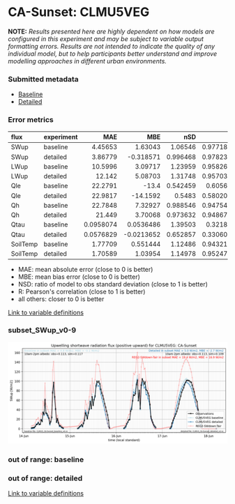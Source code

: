 # CA-Sunset: CLMU5VEG

**NOTE:** *Results presented here are highly dependent on how models are configured in this experiment and may be subject to variable output formatting errors. Results are not intended to indicate the quality of any individual model, but to help participants better understand and improve modelling approaches in different urban environments.*

### Submitted metadata

- [Baseline](CLMU5VEG_CA-Sunset_baseline_attrs.md)
- [Detailed](CLMU5VEG_CA-Sunset_detailed_attrs.md)

### Error metrics

| flux     | experiment   |        MAE |         MBE |      nSD |        R |         5th |       95th |       RMSE |    cRMSE |       AMBE |      1-nSD |       1-R |   nSkewness |   nKurtosis |   Overlap |
|:---------|:-------------|-----------:|------------:|---------:|---------:|------------:|-----------:|-----------:|---------:|-----------:|-----------:|----------:|------------:|------------:|----------:|
| SWup     | baseline     |  4.45653   |   1.63043   | 1.06546  | 0.977188 | 0.713726    |  3.5421    |  6.66106   | 0.229991 |  1.63043   | 0.0654653  | 0.0228119 |   0.1156    |   1.62506   | 0.0806497 |
| SWup     | detailed     |  3.86779   |  -0.318571  | 0.996468 | 0.978232 | 0.72411     |  2.16769   |  5.85833   | 0.208313 |  0.318571  | 0.00353074 | 0.0217677 |   0.120385  |   1.66406   | 0.0808119 |
| LWup     | baseline     | 10.5996    |   3.09717   | 1.23959  | 0.958261 | 3.53592     | 31.9722    | 17.0838    | 0.401099 |  3.09717   | 0.239582   | 0.0417395 |   0.450626  |   1.17046   | 0.0753658 |
| LWup     | detailed     | 12.142     |   5.08703   | 1.31748  | 0.957031 | 5.25879     | 41.2025    | 20.0341    | 0.462617 |  5.08703   | 0.317477   | 0.0429687 |   0.452558  |   1.12342   | 0.0864579 |
| Qle      | baseline     | 22.2791    | -13.4       | 0.542459 | 0.60566  | 3.96686     | 66.1484    | 38.7695    | 0.79823  | 13.4       | 0.457542   | 0.39434   |   0.505772  |   1.68381   | 0.18529   |
| Qle      | detailed     | 22.9817    | -14.1592    | 0.5483   | 0.580209 | 4.85621     | 68.6834    | 39.7556    | 0.815092 | 14.1592    | 0.451702   | 0.419791  |   0.68414   |   2.11541   | 0.205852  |
| Qh       | baseline     | 22.7848    |   7.32927   | 0.988546 | 0.947547 | 8.25784     | 14.2584    | 34.1314    | 0.322235 |  7.32927   | 0.0114576  | 0.0524529 |   0.0118478 |   0.124769  | 0.183123  |
| Qh       | detailed     | 21.449     |   3.70068   | 0.973632 | 0.948677 | 7.61715     |  7.19925   | 33.0253    | 0.317229 |  3.70068   | 0.026372   | 0.0513228 |   0.0137348 |   0.14297   | 0.135749  |
| Qtau     | baseline     |  0.0958074 |   0.0536486 | 1.39503  | 0.32181  | 0.00957923  |  0.109253  |  0.143898  | 1.43117  |  0.0536486 | 0.395026   | 0.67819   |   0.0577051 |   0.0679993 | 0.246548  |
| Qtau     | detailed     |  0.0576829 |  -0.0213652 | 0.652857 | 0.330606 | 0.000876585 |  0.0901888 |  0.0954639 | 0.997269 |  0.0213652 | 0.347146   | 0.669394  |   0.128548  |   0.206209  | 0.0848376 |
| SoilTemp | baseline     |  1.77709   |   0.551444  | 1.12486  | 0.943217 | 0.236728    |  3.58914   |  2.57648   | 0.378597 |  0.551444  | 0.124863   | 0.0567832 |   1.37831   |   0.668487  | 0.10014   |
| SoilTemp | detailed     |  1.70589   |   1.03954   | 1.14978  | 0.952474 | 0.199192    |  4.22085   |  2.62709   | 0.362937 |  1.03954   | 0.149784   | 0.0475262 |   1.26726   |   0.539089  | 0.100492  |

 - MAE: mean absolute error (close to 0 is better)
 - MBE: mean bias error (close to 0 is better)
 - NSD: ratio of model to obs standard deviation (close to 1 is better)
 - R: Pearson's correlation (close to 1 is better)
 - all others: closer to 0 is better

[Link to variable definitions](../modelattrs/variable_definitions.md)

### <a name="subset_swup_v0-9"></a>subset_SWup_v0-9
[![CLMU5VEG_CA-Sunset_subset_SWup_v0-9.png](CLMU5VEG_CA-Sunset_subset_SWup_v0-9.png)](CLMU5VEG_CA-Sunset_subset_SWup_v0-9.png)

### out of range: baseline


### out of range: detailed



[Link to variable definitions](../modelattrs/variable_definitions.md)

